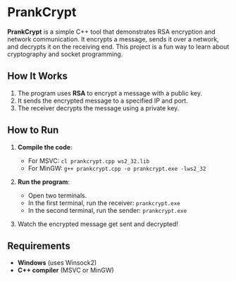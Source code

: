 # PrankCrypt

**PrankCrypt** is a simple C++ tool that demonstrates RSA encryption and network communication. It encrypts a message, sends it over a network, and decrypts it on the receiving end. This project is a fun way to learn about cryptography and socket programming.

## How It Works

1. The program uses **RSA** to encrypt a message with a public key.
2. It sends the encrypted message to a specified IP and port.
3. The receiver decrypts the message using a private key.

## How to Run

1. **Compile the code**:
   - For MSVC: `cl prankcrypt.cpp ws2_32.lib`
   - For MinGW: `g++ prankcrypt.cpp -o prankcrypt.exe -lws2_32`

2. **Run the program**:
   - Open two terminals.
   - In the first terminal, run the receiver: `prankcrypt.exe`
   - In the second terminal, run the sender: `prankcrypt.exe`

3. Watch the encrypted message get sent and decrypted!

## Requirements

- **Windows** (uses Winsock2)
- **C++ compiler** (MSVC or MinGW)
